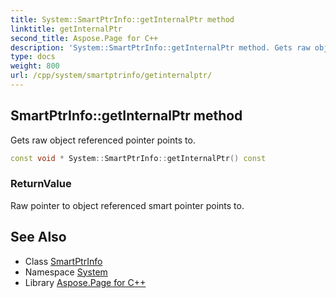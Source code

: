 ```yaml
---
title: System::SmartPtrInfo::getInternalPtr method
linktitle: getInternalPtr
second_title: Aspose.Page for C++
description: 'System::SmartPtrInfo::getInternalPtr method. Gets raw object referenced pointer points to in C++.'
type: docs
weight: 800
url: /cpp/system/smartptrinfo/getinternalptr/
---
```

## SmartPtrInfo::getInternalPtr method


Gets raw object referenced pointer points to.

```cpp
const void * System::SmartPtrInfo::getInternalPtr() const
```


### ReturnValue

Raw pointer to object referenced smart pointer points to.

## See Also

* Class [SmartPtrInfo](../)
* Namespace [System](../../)
* Library [Aspose.Page for C++](../../../)
